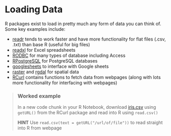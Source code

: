 # Loading Data

R packages exist to load in pretty much any form of data you can think of. Some key examples include:

- [readr](https://cran.r-project.org/web/packages/readr/README.html) tends to work faster and have more functionality for flat files (.csv, .txt) than base R (useful for big files)
- [readxl](https://blog.rstudio.org/2015/04/15/readxl-0-1-0/) for Excel spreadsheets
- [RODBC](https://cran.r-project.org/web/packages/RODBC/RODBC.pdf) for many types of database including Access
- [RPostgreSQL](https://www.r-bloggers.com/getting-started-with-postgresql-in-r/) for PostgreSQL databases
- [googlesheets](https://cran.r-project.org/web/packages/googlesheets/googlesheets.pdf) to interface with Google sheets
- [raster](https://cran.r-project.org/web/packages/raster/raster.pdf) and [rgdal](https://cran.r-project.org/web/packages/rgdal/rgdal.pdf) for spatial data
- [RCurl](https://cran.r-project.org/web/packages/RCurl/RCurl.pdf) contains functions to fetch data from webpages (along with lots more functionality for interfacing with webpages)

> ### Worked example
>
> In a new code chunk in your R Notebook, download [iris.csv](https://raw.githubusercontent.com/BES2016Workshop/reproduciblecodeR/master/iris.csv) using `getURL()` from the RCurl package and read into R using `read.csv()`
>
> **HINT** Use `read.csv(text = getURL("/url/of/file"))` to read straight into R from webpage
